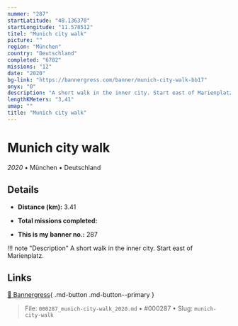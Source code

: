 ```yaml
---
nummer: "287"
startLatitude: "48.136378"
startLongitude: "11.578512"
titel: "Munich city walk"
picture: ""
region: "München"
country: "Deutschland"
completed: "6702"
missions: "12"
date: "2020"
bg-link: "https://bannergress.com/banner/munich-city-walk-bb17"
onyx: "0"
description: "A short walk in the inner city. Start east of Marienplatz."
lengthKMeters: "3,41"
umap: ""
title: "Munich city walk"
---
```

# Munich city walk

*2020* • München • Deutschland



## Details
- **Distance (km):** 3.41

- **Total missions completed:** 
- **This is my banner no.:** 287


!!! note "Description"
    A short walk in the inner city. Start east of Marienplatz.



## Links
[🔗 Bannergress](https://bannergress.com/banner/munich-city-walk-bb17){ .md-button .md-button--primary }



> File: `000287_munich-city-walk_2020.md` • #000287 • Slug: `munich-city-walk`

